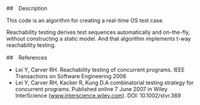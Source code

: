 ##　Description

This code is an algorithm for creating a real-time OS test case.

Reachability testing derives test sequences automatically and on-the-fly, without constructing a static model.  And that algorithm implements t-way reachability testing.

##　References

-  Lei Y, Carver RH. Reachability testing of concurrent programs. IEEE Transactions on Software Engineering 2006
-   Lei Y, Carver RH, Kacker R, Kung D.A combinatorial testing strategy for concurrent programs. Published online 7 June 2007 in Wiley InterScience (www.interscience.wiley.com). DOI: 10.1002/stvr.369
